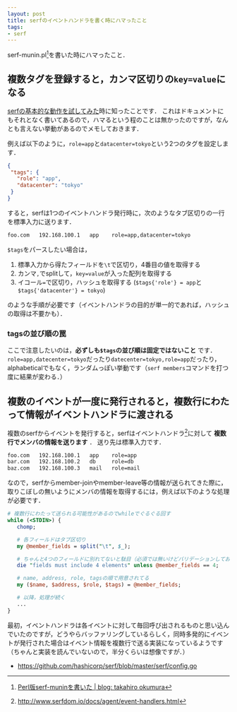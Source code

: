 ```yaml
---
layout: post
title: serfのイベントハンドラを書く時にハマったこと
tags:
- serf
---
```

serf-munin.pl[^1]を書いた時にハマったこと．

## 複数タグを登録すると，カンマ区切りの`key=value`になる

[serfの基本的な動作を試してみた](/2014/07/23/try-serf-clustering/)時に知ったことです．
これはドキュメントにもそれとなく書いてあるので，ハマるという程のことは無かったのですが，なんとも言えない挙動があるのでメモしておきます．

例えば以下のように，`role=app`と`datacenter=tokyo`という2つのタグを設定します．

```json
{
 "tags": {
   "role": "app",
   "datacenter": "tokyo"
 }
}
```

すると，serfは1つのイベントハンドラ発行時に，次のようなタブ区切りの一行を標準入力に送ります．

```sh
foo.com   192.168.100.1   app    role=app,datacenter=tokyo
```

`$tags`をパースしたい場合は，

1. 標準入力から得たフィールドを`\t`で区切り，4番目の値を取得する
1. カンマ`,`でsplitして，`key=value`が入った配列を取得する
1. イコール`=`で区切り，ハッシュを取得する (`$tags{'role'} = app`と`$tags{'datacenter'} = tokyo`)

のような手順が必要です（イベントハンドラの目的が単一的であれば，ハッシュの取得は不要かも）．

### tagsの並び順の罠

ここで注意したいのは，__必ずしも`$tags`の並び順は固定ではないこと__ です．
`role=app,datecenter=tokyo`だったり`datecenter=tokyo,role=app`だったり，alphabeticalでもなく，ランダムっぽい挙動です（`serf members`コマンドを打つ度に結果が変わる．）

## 複数のイベントが一度に発行されると，複数行にわたって情報がイベントハンドラに渡される

複数のserfからイベントを発行すると，serfはイベントハンドラ[^2]に対して __複数行でメンバの情報を送ります__ ．
送り先は標準入力です．

```sh
foo.com   192.168.100.1   app    role=app
bar.com   192.168.100.2   db     role=db
baz.com   192.168.100.3   mail   role=mail
```

なので，serfからmember-joinやmember-leave等の情報が送られてきた際に，取りこぼしの無いようにメンバの情報を取得するには，例えば以下のような処理が必要です．

```perl
# 複数行にわたって送られる可能性があるのでwhileでぐるぐる回す
while (<STDIN>) {
   chomp;

   # 各フィールドはタブ区切り
   my @member_fields = split("\t", $_);

   # ちゃんと4つのフィールドに別れてないと駄目（必須では無いけどバリデーションしておいた方が良いと思う）
   die "fields must include 4 elements" unless @member_fields == 4;

   # name, address, role, tagsの順で用意されてる
   my ($name, $address, $role, $tags) = @member_fields;

   # 以降，処理が続く
   ...
}
```

最初，イベントハンドラは各イベントに対して毎回呼び出されるものと思い込んでいたのですが，どうやらバッファリングしているらしく，同時多発的にイベントが発行された場合はイベント情報を複数行で送る実装になっているようです（ちゃんと実装を読んでいないので，半分くらいは想像ですが．）

- https://github.com/hashicorp/serf/blob/master/serf/config.go

[^1]: [Perl版serf-muninを書いた | blog: takahiro okumura](/2014/08/11/serf-munin-written-perl/)
[^2]: http://www.serfdom.io/docs/agent/event-handlers.html
